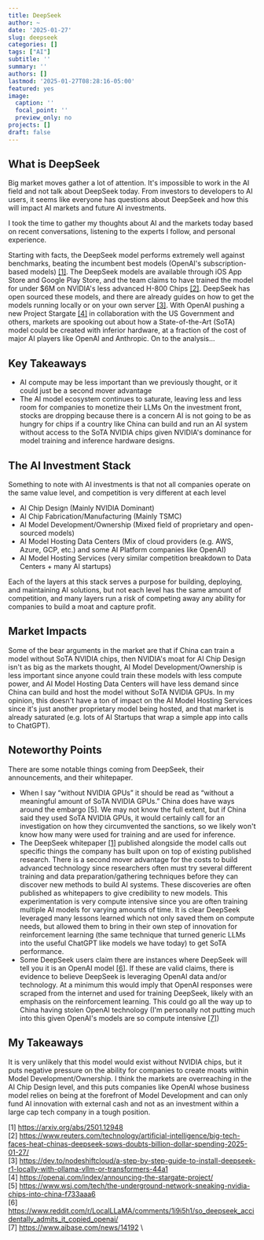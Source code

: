 ```yaml
---
title: DeepSeek
author: ~
date: '2025-01-27'
slug: deepseek
categories: []
tags: ["AI"]
subtitle: ''
summary: ''
authors: []
lastmod: '2025-01-27T08:28:16-05:00'
featured: yes
image:
  caption: ''
  focal_point: ''
  preview_only: no
projects: []
draft: false
---
```


## What is DeepSeek

Big market moves gather a lot of attention. It's impossible to work in the AI field and not talk about DeepSeek today. From investors to developers to AI users, it seems like everyone has questions about DeepSeek and how this will impact AI markets and future AI investments.

I took the time to gather my thoughts about AI and the markets today based on recent conversations, listening to the experts I follow, and personal experience.

Starting with facts, the DeepSeek model performs extremely well against benchmarks, beating the incumbent best models (OpenAI's subscription-based models) [[1]](https://arxiv.org/abs/2501.12948). The DeepSeek models are available through iOS App Store and Google Play Store, and the team claims to have trained the model for under $6M on NVIDIA's less advanced H-800 Chips [[2]](https://www.reuters.com/technology/artificial-intelligence/big-tech-faces-heat-chinas-deepseek-sows-doubts-billion-dollar-spending-2025-01-27/). DeepSeek has open sourced these models, and there are already guides on how to get the models running locally or on your own server [[3]](https://dev.to/nodeshiftcloud/a-step-by-step-guide-to-install-deepseek-r1-locally-with-ollama-vllm-or-transformers-44a1). With OpenAI pushing a new Project Stargate [[4]](https://openai.com/index/announcing-the-stargate-project/) in collaboration with the US Government and others, markets are spooking out about how a State-of-the-Art (SoTA) model could be created with inferior hardware, at a fraction of the cost of major AI players like OpenAI and Anthropic. On to the analysis…

## Key Takeaways

* AI compute may be less important than we previously thought, or it could just be a second mover advantage
* The AI model ecosystem continues to saturate, leaving less and less room for companies to monetize their LLMs
On the investment front, stocks are dropping because there is a concern AI is not going to be as hungry for chips if a country like China can build and run an AI system without access to the SoTA NVIDIA chips given NVIDIA's dominance for model training and inference hardware designs.

## The AI Investment Stack

Something to note with AI investments is that not all companies operate on the same value level, and competition is very different at each level

* AI Chip Design (Mainly NVIDIA Dominant)
* AI Chip Fabrication/Manufacturing (Mainly TSMC)
* AI Model Development/Ownership (Mixed field of proprietary and open-sourced models)
* AI Model Hosting Data Centers (Mix of cloud providers (e.g. AWS, Azure, GCP, etc.) and some AI Platform companies like OpenAI)
* AI Model Hosting Services (very similar competition breakdown to Data Centers + many AI startups)

Each of the layers at this stack serves a purpose for building, deploying, and maintaining AI solutions, but not each level has the same amount of competition, and many layers run a risk of competing away any ability for companies to build a moat and capture profit.

## Market Impacts

Some of the bear arguments in the market are that if China can train a model without SoTA NVIDIA chips, then NVIDIA's moat for AI Chip Design isn't as big as the markets thought, AI Model Development/Ownership is less important since anyone could train these models with less compute power, and AI Model Hosting Data Centers will have less demand since China can build and host the model without SoTA NVIDIA GPUs. In my opinion, this doesn't have a ton of impact on the AI Model Hosting Services since it's just another proprietary model being hosted, and that market is already saturated (e.g. lots of AI Startups that wrap a simple app into calls to ChatGPT).

## Noteworthy Points

There are some notable things coming from DeepSeek, their announcements, and their whitepaper.

* When I say “without NVIDIA GPUs” it should be read as “without a meaningful amount of SoTA NVIDIA GPUs.” China does have ways around the embargo [5]. We may not know the full extent, but if China said they used SoTA NVIDIA GPUs, it would certainly call for an investigation on how they circumvented the sanctions, so we likely won't know how many were used for training and are used for inference.
* The DeepSeek whitepaper [[1]](https://arxiv.org/abs/2501.12948) published alongside the model calls out specific things the company has built upon on top of existing published research. There is a second mover advantage for the costs to build advanced technology since researchers often must try several different training and data preparation/gathering techniques before they can discover new methods to build AI systems. These discoveries are often published as whitepapers to give credibility to new models. This experimentation is very compute intensive since you are often training multiple AI models for varying amounts of time. It is clear DeepSeek leveraged many lessons learned which not only saved them on compute needs, but allowed them to bring in their own step of innovation for reinforcement learning (the same technique that turned generic LLMs into the useful ChatGPT like models we have today) to get SoTA performance.
* Some DeepSeek users claim there are instances where DeepSeek will tell you it is an OpenAI model [[6]](https://www.reddit.com/r/LocalLLaMA/comments/1i9i5h1/so_deepseek_accidentally_admits_it_copied_openai/). If these are valid claims, there is evidence to believe DeepSeek is leveraging OpenAI data and/or technology. At a minimum this would imply that OpenAI responses were scraped from the internet and used for training DeepSeek, likely with an emphasis on the reinforcement learning. This could go all the way up to China having stolen OpenAI technology (I'm personally not putting much into this given OpenAI's models are so compute intensive [[7]](https://www.aibase.com/news/14192))

## My Takeaways

It is very unlikely that this model would exist without NVIDIA chips, but it puts negative pressure on the ability for companies to create moats within Model Development/Ownership. I think the markets are overreaching in the AI Chip Design level, and this puts companies like OpenAI whose business model relies on being at the forefront of Model Development and can only fund AI innovation with external cash and not as an investment within a large cap tech company in a tough position.

[1] https://arxiv.org/abs/2501.12948 \
[2] https://www.reuters.com/technology/artificial-intelligence/big-tech-faces-heat-chinas-deepseek-sows-doubts-billion-dollar-spending-2025-01-27/ \
[3] https://dev.to/nodeshiftcloud/a-step-by-step-guide-to-install-deepseek-r1-locally-with-ollama-vllm-or-transformers-44a1 \
[4] https://openai.com/index/announcing-the-stargate-project/ \
[5] https://www.wsj.com/tech/the-underground-network-sneaking-nvidia-chips-into-china-f733aaa6 \
[6] https://www.reddit.com/r/LocalLLaMA/comments/1i9i5h1/so_deepseek_accidentally_admits_it_copied_openai/ \
[7] https://www.aibase.com/news/14192 \
